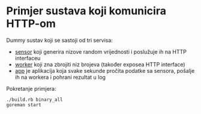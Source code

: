 # Primjer sustava koji komunicira HTTP-om

Dummy sustav koji se sastoji od tri servisa:

- [sensor](./sensor) koji generira nizove random vrijednosti i poslužuje ih na HTTP interfaceu
- [worker](./worker) koji zna zbrojiti niz brojeva (također exposea HTTP interface)
- [app](./app) je aplikacija koja svake sekunde pročita podatke sa sensora, pošalje ih na workera i pohrani rezultat u log

Pokretanje primjera:

```
./build.rb binary_all
goreman start
```
